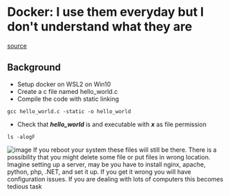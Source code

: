 # Docker: I use them everyday but I don't understand what they are
[source](https://youtu.be/0oEsMwSxBsk)
## Background
- Setup docker on WSL2 on Win10
- Create a c file named hello_world.c
- Compile the code with static linking
```
gcc hello_world.c -static -o hello_world
```
- Check that **_hello_world_** is and executable with _**x**_ as file permission
```
ls -alogF
```
![image](https://user-images.githubusercontent.com/31771892/161368236-e993b0ad-eeb4-4a7f-b834-5f13cf7e7d1e.png)
If you reboot your system these files will still be there. There is a possibility that you might delete some file or put files in wrong location.
Imagine setting up a server, may be you have to install nginx, apache, python, php, .NET, and set it up. If you get it wrong you will have configuration issues. If you are dealing with lots of computers this becomes tedious task 

